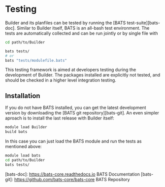 
# Testing

  Builder and its planfiles can be tested by running the [BATS
  test-suite][bats-doc].  Similar to Builder itself, BATS is an all-bash test
  environment. The tests are automatically collected and can be run jointly or
  by single file with

  ```bash
  cd path/to/Builder

  bats tests/
  # or
  bats "tests/modulefile.bats"
  ```

  This testing framework is aimed at developers testing during the development
  of Builder. The packages installed are explicitly not tested, and should be
  checked in a higher level integration testing.


## Installation

  If you do not have BATS installed, you can get the latest development version
  by downloading the [BATS git repository][bats-git]. An even simpler aproach
  is to install the last release with Builder itself:

  ```bash
  module load Builder
  build bats
  ```

  In this case you can just load the BATS module and run the tests as mentioned
  above:

  ```bash
  module load bats
  cd path/to/Builder
  bats tests/
  ```

[bats-doc]: https://bats-core.readthedocs.io BATS Documentation
[bats-git]: https://github.com/bats-core/bats-core BATS Repository
